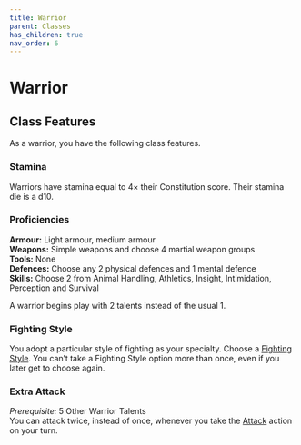 ```yaml
---
title: Warrior
parent: Classes
has_children: true
nav_order: 6
---
```


# Warrior

## Class Features
As a warrior, you have the following class features.

### Stamina
Warriors have stamina equal to 4× their Constitution score. Their stamina die is a d10.

### Proficiencies
**Armour:** Light armour, medium armour<br>
**Weapons:** Simple weapons and choose 4 martial weapon groups<br>
**Tools:** None<br>
**Defences:** Choose any 2 physical defences and 1 mental defence<br>
**Skills:** Choose 2 from Animal Handling, Athletics, Insight, Intimidation, Perception and Survival

A warrior begins play with 2 talents instead of the usual 1.

### Fighting Style
You adopt a particular style of fighting as your specialty. Choose a [Fighting Style](https://stormchaserroleplaying.com/stormchaserRPG/CustomisationOptions/FightingStyles/). You can’t take a Fighting Style option more than once, even if you later get to choose again.

### Extra Attack
*Prerequisite:* 5 Other Warrior Talents<br>
You can attack twice, instead of once, whenever you take the [Attack](https://stormchaserroleplaying.com/stormchaserRPG/Combat/ActionsinCombat/Attack/#attack-) action on your turn.

